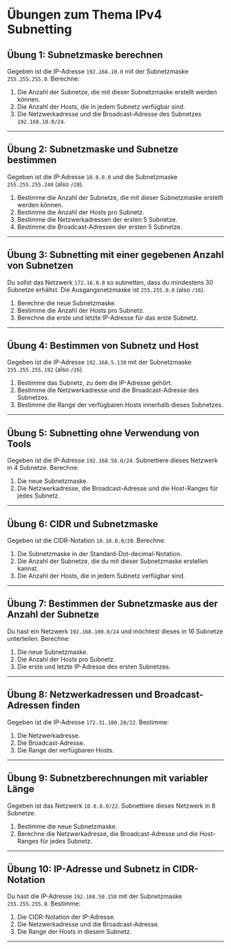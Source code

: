 # Übungen zum Thema IPv4 Subnetting

## Übung 1: Subnetzmaske berechnen

Gegeben ist die IP-Adresse `192.168.10.0` mit der Subnetzmaske `255.255.255.0`. Berechne:

1. Die Anzahl der Subnetze, die mit dieser Subnetzmaske erstellt werden können.
2. Die Anzahl der Hosts, die in jedem Subnetz verfügbar sind.
3. Die Netzwerkadresse und die Broadcast-Adresse des Subnetzes `192.168.10.0/24`.

---

## Übung 2: Subnetzmaske und Subnetze bestimmen

Gegeben ist die IP-Adresse `10.0.0.0` und die Subnetzmaske `255.255.255.240` (also `/28`).

1. Bestimme die Anzahl der Subnetze, die mit dieser Subnetzmaske erstellt werden können.
2. Bestimme die Anzahl der Hosts pro Subnetz.
3. Bestimme die Netzwerkadressen der ersten 5 Subnetze.
4. Bestimme die Broadcast-Adressen der ersten 5 Subnetze.

---

## Übung 3: Subnetting mit einer gegebenen Anzahl von Subnetzen

Du sollst das Netzwerk `172.16.0.0` so subnetten, dass du mindestens 30 Subnetze erhältst. Die Ausgangsnetzmaske ist `255.255.0.0` (also `/16`).

1. Berechne die neue Subnetzmaske.
2. Bestimme die Anzahl der Hosts pro Subnetz.
3. Berechne die erste und letzte IP-Adresse für das erste Subnetz.

---

## Übung 4: Bestimmen von Subnetz und Host

Gegeben ist die IP-Adresse `192.168.5.130` mit der Subnetzmaske `255.255.255.192` (also `/26`).

1. Bestimme das Subnetz, zu dem die IP-Adresse gehört.
2. Bestimme die Netzwerkadresse und die Broadcast-Adresse des Subnetzes.
3. Bestimme die Range der verfügbaren Hosts innerhalb dieses Subnetzes.

---

## Übung 5: Subnetting ohne Verwendung von Tools

Gegeben ist die IP-Adresse `192.168.50.0/24`. Subnettiere dieses Netzwerk in 4 Subnetze. Berechne:

1. Die neue Subnetzmaske.
2. Die Netzwerkadresse, die Broadcast-Adresse und die Host-Ranges für jedes Subnetz.

---

## Übung 6: CIDR und Subnetzmaske

Gegeben ist die CIDR-Notation `10.10.0.0/20`. Berechne:

1. Die Subnetzmaske in der Standard-Dot-decimal-Notation.
2. Die Anzahl der Subnetze, die du mit dieser Subnetzmaske erstellen kannst.
3. Die Anzahl der Hosts, die in jedem Subnetz verfügbar sind.

---

## Übung 7: Bestimmen der Subnetzmaske aus der Anzahl der Subnetze

Du hast ein Netzwerk `192.168.100.0/24` und möchtest dieses in 16 Subnetze unterteilen. Berechne:

1. Die neue Subnetzmaske.
2. Die Anzahl der Hosts pro Subnetz.
3. Die erste und letzte IP-Adresse des ersten Subnetzes.

---

## Übung 8: Netzwerkadressen und Broadcast-Adressen finden

Gegeben ist die IP-Adresse `172.31.100.20/22`. Bestimme:

1. Die Netzwerkadresse.
2. Die Broadcast-Adresse.
3. Die Range der verfügbaren Hosts.

---

## Übung 9: Subnetzberechnungen mit variabler Länge

Gegeben ist das Netzwerk `10.0.0.0/22`. Subnettiere dieses Netzwerk in 8 Subnetze.

1. Bestimme die neue Subnetzmaske.
2. Berechne die Netzwerkadresse, die Broadcast-Adresse und die Host-Ranges für jedes Subnetz.

---

## Übung 10: IP-Adresse und Subnetz in CIDR-Notation

Du hast die IP-Adresse `192.168.50.150` mit der Subnetzmaske `255.255.255.0`. Bestimme:

1. Die CIDR-Notation der IP-Adresse.
2. Die Netzwerkadresse und die Broadcast-Adresse.
3. Die Range der Hosts in diesem Subnetz.

---
